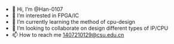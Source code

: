 - 👋 Hi, I’m @Han-0107
- 👀 I’m interested in FPGA/IC
- 🌱 I’m currently learning the method of cpu-design
- 💞️ I’m looking to collaborate on design different types of IP/CPU
- 📫 How to reach me 1407210129@csu.edu.cn

<!---
Han-0107/Han-0107 is a ✨ special ✨ repository because its `README.md` (this file) appears on your GitHub profile.
You can click the Preview link to take a look at your changes.
--->
